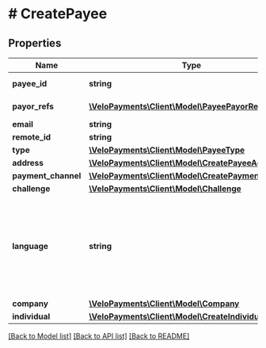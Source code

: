 # # CreatePayee

## Properties

Name | Type | Description | Notes
------------ | ------------- | ------------- | -------------
**payee_id** | **string** |  | [optional] [readonly]
**payor_refs** | [**\VeloPayments\Client\Model\PayeePayorRefV3[]**](PayeePayorRefV3.md) |  | [optional] [readonly]
**email** | **string** |  |
**remote_id** | **string** |  |
**type** | [**\VeloPayments\Client\Model\PayeeType**](PayeeType.md) |  |
**address** | [**\VeloPayments\Client\Model\CreatePayeeAddress**](CreatePayeeAddress.md) |  |
**payment_channel** | [**\VeloPayments\Client\Model\CreatePaymentChannel**](CreatePaymentChannel.md) |  | [optional]
**challenge** | [**\VeloPayments\Client\Model\Challenge**](Challenge.md) |  | [optional]
**language** | **string** | An IETF BCP 47 language code which has been configured for use within this Velo environment.&lt;BR&gt; See the /v1/supportedLanguages endpoint to list the available codes for an environment. | [optional]
**company** | [**\VeloPayments\Client\Model\Company**](Company.md) |  | [optional]
**individual** | [**\VeloPayments\Client\Model\CreateIndividual**](CreateIndividual.md) |  | [optional]

[[Back to Model list]](../../README.md#models) [[Back to API list]](../../README.md#endpoints) [[Back to README]](../../README.md)
